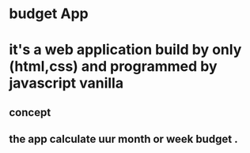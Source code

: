 <h1>budget App<h1>

<p>it's a web application build by only (html,css) and programmed by javascript vanilla <p>

<h2>concept <h2>

<p>the app calculate uur month or week budget .<p>
